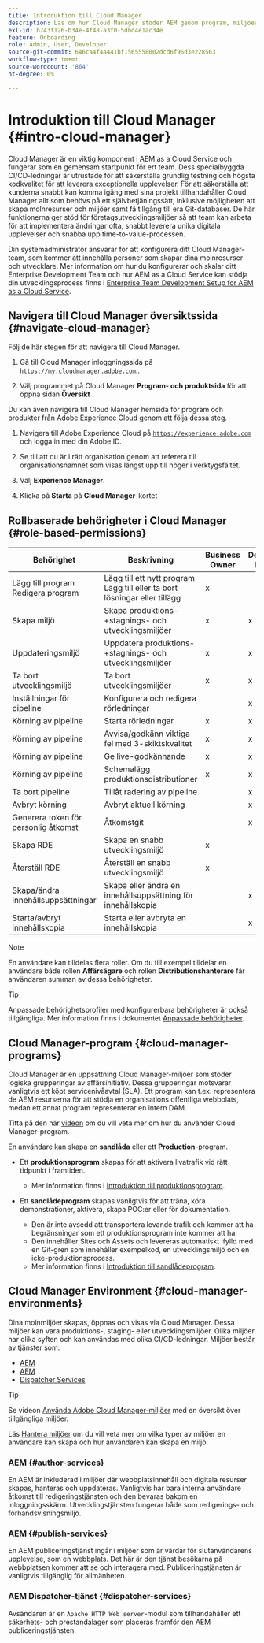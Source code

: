 ```yaml
---
title: Introduktion till Cloud Manager
description: Läs om hur Cloud Manager stöder AEM genom program, miljöer och rörledningar.
exl-id: b743f126-b34e-4f48-a3f0-5dbd4e1ac34e
feature: Onboarding
role: Admin, User, Developer
source-git-commit: 646ca4f4a441bf1565558002dcd6f96d3e228563
workflow-type: tm+mt
source-wordcount: '864'
ht-degree: 0%

---
```



# Introduktion till Cloud Manager {#intro-cloud-manager}

Cloud Manager är en viktig komponent i AEM as a Cloud Service och fungerar som en gemensam startpunkt för ert team. Dess specialbyggda CI/CD-ledningar är utrustade för att säkerställa grundlig testning och högsta kodkvalitet för att leverera exceptionella upplevelser. För att säkerställa att kunderna snabbt kan komma igång med sina projekt tillhandahåller Cloud Manager allt som behövs på ett självbetjäningssätt, inklusive möjligheten att skapa molnresurser och miljöer samt få tillgång till era Git-databaser. De här funktionerna ger stöd för företagsutvecklingsmiljöer så att team kan arbeta för att implementera ändringar ofta, snabbt leverera unika digitala upplevelser och snabba upp time-to-value-processen.

Din systemadministratör ansvarar för att konfigurera ditt Cloud Manager-team, som kommer att innehålla personer som skapar dina molnresurser och utvecklare. Mer information om hur du konfigurerar och skalar ditt Enterprise Development Team och hur AEM as a Cloud Service kan stödja din utvecklingsprocess finns i [Enterprise Team Development Setup for AEM as a Cloud Service](/help/implementing/cloud-manager/managing-code/enterprise-team-dev-setup.md).

## Navigera till Cloud Manager översiktssida {#navigate-cloud-manager}

Följ de här stegen för att navigera till Cloud Manager.

1. Gå till Cloud Manager inloggningssida på [`https://my.cloudmanager.adobe.com`.](https://my.cloudmanager.adobe.com/).

1. Välj programmet på Cloud Manager **Program- och produktsida** för att öppna sidan **Översikt** .

Du kan även navigera till Cloud Manager hemsida för program och produkter från Adobe Experience Cloud genom att följa dessa steg.

1. Navigera till Adobe Experience Cloud på [`https://experience.adobe.com`](https://experience.adobe.com) och logga in med din Adobe ID.

1. Se till att du är i rätt organisation genom att referera till organisationsnamnet som visas längst upp till höger i verktygsfältet.

1. Välj **Experience Manager**.

1. Klicka på **Starta** på **Cloud Manager**-kortet

## Rollbaserade behörigheter i Cloud Manager {#role-based-permissions}

| Behörighet | Beskrivning | Business Owner | Deployment Manager | Program Manager | Developer |
|--- |--- |--- |--- |--- |--- |
| Lägg till program<br>Redigera program | Lägg till ett nytt program<br>Lägg till eller ta bort lösningar eller tillägg | x |  |  |  |
| Skapa miljö | Skapa produktions-+stagnings- och utvecklingsmiljöer | x | x |  |  |
| Uppdateringsmiljö | Uppdatera produktions-+stagnings- och utvecklingsmiljöer | x | x |  |  |
| Ta bort utvecklingsmiljö | Ta bort utvecklingsmiljöer | x | x |  |  |
| Inställningar för pipeline | Konfigurera och redigera rörledningar |  | x |  |  |
| Körning av pipeline | Starta rörledningar | x | x |  |  |
| Körning av pipeline | Avvisa/godkänn viktiga fel med 3-skiktskvalitet | x | x | x |  |
| Körning av pipeline | Ge live-godkännande | x | x | x |  |
| Körning av pipeline | Schemalägg produktionsdistributioner | x | x | x |  |
| Ta bort pipeline | Tillåt radering av pipeline |  | x |  |  |
| Avbryt körning | Avbryt aktuell körning |  | x |  |  |
| Generera token för personlig åtkomst | Åtkomstgit |  | x |  | x |
| Skapa RDE | Skapa en snabb utvecklingsmiljö | x |  |  | x |
| Återställ RDE | Återställ en snabb utvecklingsmiljö | x |  |  | x |
| Skapa/ändra innehållsuppsättningar | Skapa eller ändra en innehållsuppsättning för innehållskopia |  | x |  |  |
| Starta/avbryt innehållskopia | Starta eller avbryta en innehållskopia |  | x |  |  |

>[!NOTE]
>
>En användare kan tilldelas flera roller. Om du till exempel tilldelar en användare både rollen **Affärsägare** och rollen **Distributionshanterare** får användaren summan av dessa behörigheter.

>[!TIP]
>
>Anpassade behörighetsprofiler med konfigurerbara behörigheter är också tillgängliga. Mer information finns i dokumentet [Anpassade behörigheter](/help/implementing/cloud-manager/custom-permissions.md).

## Cloud Manager-program {#cloud-manager-programs}

Cloud Manager är en uppsättning Cloud Manager-miljöer som stöder logiska grupperingar av affärsinitiativ. Dessa grupperingar motsvarar vanligtvis ett köpt servicenivåavtal (SLA). Ett program kan t.ex. representera de AEM resurserna för att stödja en organisations offentliga webbplats, medan ett annat program representerar en intern DAM.


Titta på den här [videon](https://experienceleague.adobe.com/docs/experience-manager-learn/cloud-service/cloud-manager/programs.html) om du vill veta mer om hur du använder Cloud Manager-program.

En användare kan skapa en **sandlåda** eller ett **Production**-program.

* Ett **produktionsprogram** skapas för att aktivera livatrafik vid rätt tidpunkt i framtiden.
   * Mer information finns i [Introduktion till produktionsprogram](/help/implementing/cloud-manager/getting-access-to-aem-in-cloud/introduction-production-programs.md).

* Ett **sandlådeprogram** skapas vanligtvis för att träna, köra demonstrationer, aktivera, skapa POC:er eller för dokumentation.
   * Den är inte avsedd att transportera levande trafik och kommer att ha begränsningar som ett produktionsprogram inte kommer att ha.
   * Den innehåller Sites och Assets och levereras automatiskt ifylld med en Git-gren som innehåller exempelkod, en utvecklingsmiljö och en icke-produktionsprocess.
   * Mer information finns i [Introduktion till sandlådeprogram](/help/implementing/cloud-manager/getting-access-to-aem-in-cloud/introduction-sandbox-programs.md).

## Cloud Manager Environment {#cloud-manager-environments}

Dina molnmiljöer skapas, öppnas och visas via Cloud Manager. Dessa miljöer kan vara produktions-, staging- eller utvecklingsmiljöer. Olika miljöer har olika syften och kan användas med olika CI/CD-ledningar. Miljöer består av tjänster som:

* [AEM](#author-services)
* [AEM](#publish-services)
* [Dispatcher Services](#dispatcher-services)

>[!TIP]
>
> Se videon [Använda Adobe Cloud Manager-miljöer](https://experienceleague.adobe.com/docs/experience-manager-learn/cloud-service/cloud-manager/environments.html) med en översikt över tillgängliga miljöer.
>
>Läs [Hantera miljöer](/help/implementing/cloud-manager/manage-environments.md) om du vill veta mer om vilka typer av miljöer en användare kan skapa och hur användaren kan skapa en miljö.

### AEM {#author-services}

En AEM är inkluderad i miljöer där webbplatsinnehåll och digitala resurser skapas, hanteras och uppdateras. Vanligtvis har bara interna användare åtkomst till redigeringstjänsten och den bevaras bakom en inloggningsskärm. Utvecklingstjänsten fungerar både som redigerings- och förhandsvisningsmiljö.

### AEM {#publish-services}

En AEM publiceringstjänst ingår i miljöer som är värdar för slutanvändarens upplevelse, som en webbplats. Det här är den tjänst besökarna på webbplatsen kommer att se och interagera med. Publiceringstjänsten är vanligtvis tillgänglig för allmänheten.

### AEM Dispatcher-tjänst {#dispatcher-services}

Avsändaren är en `Apache HTTP Web server`-modul som tillhandahåller ett säkerhets- och prestandalager som placeras framför den AEM publiceringstjänsten.
